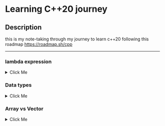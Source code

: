 
# Learning C++20 journey

## Description
this is my note-taking through my journey to learn c++20 following this roadmap https://roadmap.sh/cpp

---
### lambda expression
<details>

<summary>Click Me </summary>

 
this expression:
```c++
struct
	{
	 	void operator()(int x) {
	 		std::cout << x << "\n";
	    }
    } something;
```
can be translated to:
```c++
[](int x){
    std::cout << x << "\n";
}
```
example code:
```c++
#include <stdio.h>
#include <iostream>
#include <algorithm>


int main() {
	std::vector<int> v{1, 2, 3, 4, 5, 6};

	std::for_each(v.begin(), v.end(), [](int x){
        if (x % 2 == 0) {
			std::cout << x << " is even number\n";
		} else {
			std::cout << x << " is odd number\n";
		}
	});
	return 0;
}

// output
// 1 is odd number
// 2 is even number
// 3 is odd number
// 4 is even number
// 5 is odd number
// 6 is even number
```
in case u wanna acess a variable declared in the upper scope u have to pass it here:
```c++
// [cc](p){fd}
// [capture clause](perimeters){function definition}
int d = 3;
[d](...){...}
// if you wanna access and modify the variable
[&d](...){...}
// if you wanna access all upper scope variables without changing them
[=](...){...}
```
</details>

### Data types

<details>

<summary>Click Me </summary>

Oga Boga
</details>


### Array vs Vector
<details>

<summary>Click Me </summary>

`std::vector<int>` and `int intArr[]` represent two different ways of managing arrays in C++:

1. `std::vector<int>`:
   - `std::vector` is a dynamic array container provided by the C++ Standard Library.
   - It allows for dynamic resizing, meaning elements can be added or removed without worrying about managing memory explicitly.
   - It provides functions for efficient manipulation, such as `push_back()`, `pop_back()`, and random access using `[]` or `.at()`.
   - It automatically manages memory allocation and deallocation.
   - It provides safety checks like bounds checking when accessing elements.

2. `int intArr[]` (Static Array):
   - Static arrays are fixed-size collections of elements.
   - The size of the array must be known at compile time and cannot be changed during runtime.
   - Memory for static arrays is allocated on the stack (if declared within a function) or in the global/static memory (if declared outside a function).
   - You have to manage memory manually, including memory allocation and deallocation.
   - Static arrays lack many of the dynamic capabilities and safety checks provided by `std::vector`.

In summary, `std::vector<int>` is more flexible and provides dynamic resizing and memory management capabilities, while `int intArr[]` is a fixed-size array with manual memory management and no dynamic resizing capabilities.
</details>
